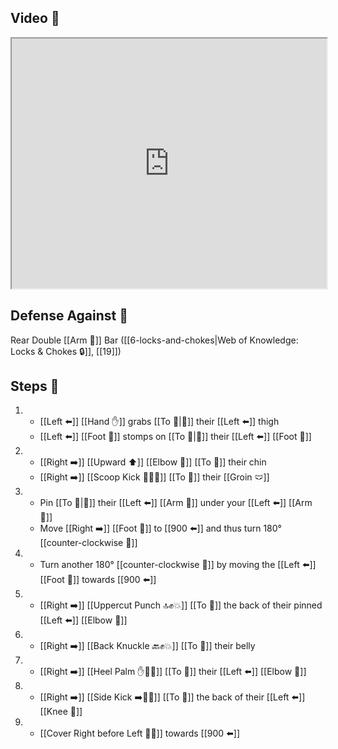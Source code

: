 ## Video 🎥

<iframe src="https://www.youtube.com/embed/PvbKq5JJc6I" width="100%" height="400"></iframe>

## Defense Against 🤺

Rear Double [[Arm 💪]] Bar ([[6-locks-and-chokes|Web of Knowledge: Locks & Chokes 🔒]], [[19]])

## Steps 👣

1. - [[Left ⬅️]] [[Hand ✋]] grabs [[To 🎯|🎯]] their [[Left ⬅️]] thigh
    - [[Left ⬅️]] [[Foot 🦶]] stomps on [[To 🎯|🎯]]  their [[Left ⬅️]] [[Foot 🦶]]
2. - [[Right ➡️]] [[Upward ⬆️]] [[Elbow 💪]] [[To 🎯]] their chin
    - [[Right ➡️]] [[Scoop Kick 🥄🦶💥]] [[To 🎯]] their [[Groin 🩲]]
3. - Pin [[To 🎯|🎯]] their [[Left ⬅️]] [[Arm 💪]] under your  [[Left ⬅️]] [[Arm 💪]]
    - Move [[Right ➡️]] [[Foot 🦶]] to [[900 ⬅️]] and thus turn 180° [[counter-clockwise 🔄]]
4. - Turn another 180° [[counter-clockwise 🔄]] by moving the [[Left ⬅️]] [[Foot 🦶]] towards [[900 ⬅️]]
5. - [[Right ➡️]] [[Uppercut Punch 🔝✊💥]] [[To 🎯]] the back of their pinned [[Left ⬅️]] [[Elbow 💪]]
6. - [[Right ➡️]] [[Back Knuckle 🔙✊💥]] [[To 🎯]] their belly
7. - [[Right ➡️]] [[Heel Palm ✋🌴💥]] [[To 🎯]] their [[Left ⬅️]] [[Elbow 💪]]
8. - [[Right ➡️]] [[Side Kick ➡️🦶💥]] [[To 🎯]] the back of their [[Left ⬅️]] [[Knee 🦵]]
9. - [[Cover Right before Left 🦶🔄]] towards [[900 ⬅️]]